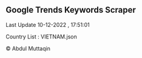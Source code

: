

## Google Trends Keywords Scraper 
 
Last Update 10-12-2022 , 17:51:01

Country List :
VIETNAM.json



© Abdul Muttaqin 
